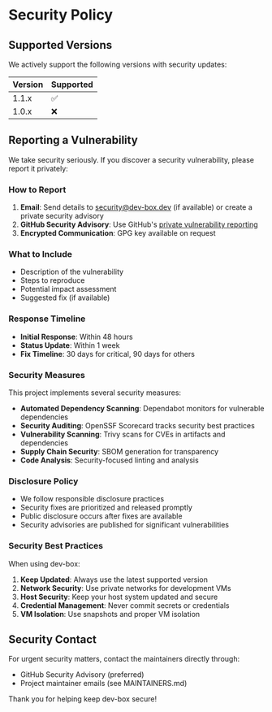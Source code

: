 # Security Policy

## Supported Versions

We actively support the following versions with security updates:

| Version | Supported          |
| ------- | ------------------ |
| 1.1.x   | :white_check_mark: |
| 1.0.x   | :x:                |

## Reporting a Vulnerability

We take security seriously. If you discover a security vulnerability, please report it privately:

### How to Report

1. **Email**: Send details to security@dev-box.dev (if available) or create a private security advisory
2. **GitHub Security Advisory**: Use GitHub's [private vulnerability reporting](https://github.com/williamzujkowski/dev-box/security/advisories/new)
3. **Encrypted Communication**: GPG key available on request

### What to Include

- Description of the vulnerability
- Steps to reproduce
- Potential impact assessment
- Suggested fix (if available)

### Response Timeline

- **Initial Response**: Within 48 hours
- **Status Update**: Within 1 week
- **Fix Timeline**: 30 days for critical, 90 days for others

### Security Measures

This project implements several security measures:

- **Automated Dependency Scanning**: Dependabot monitors for vulnerable dependencies
- **Security Auditing**: OpenSSF Scorecard tracks security best practices
- **Vulnerability Scanning**: Trivy scans for CVEs in artifacts and dependencies
- **Supply Chain Security**: SBOM generation for transparency
- **Code Analysis**: Security-focused linting and analysis

### Disclosure Policy

- We follow responsible disclosure practices
- Security fixes are prioritized and released promptly
- Public disclosure occurs after fixes are available
- Security advisories are published for significant vulnerabilities

### Security Best Practices

When using dev-box:

1. **Keep Updated**: Always use the latest supported version
2. **Network Security**: Use private networks for development VMs
3. **Host Security**: Keep your host system updated and secure
4. **Credential Management**: Never commit secrets or credentials
5. **VM Isolation**: Use snapshots and proper VM isolation

## Security Contact

For urgent security matters, contact the maintainers directly through:
- GitHub Security Advisory (preferred)
- Project maintainer emails (see MAINTAINERS.md)

Thank you for helping keep dev-box secure!